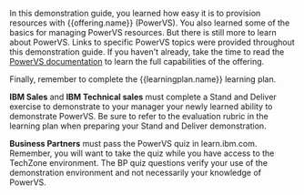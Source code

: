 In this demonstration guide, you learned how easy it is to provision resources with {{offering.name}} (PowerVS). You also learned some of the basics for managing PowerVS resources. But there is still more to learn about PowerVS. Links to specific PowerVS topics were provided throughout this demonstration guide. If you haven't already, take the time to read the <a href="https://cloud.ibm.com/docs/power-iaas" target="_blank">PowerVS documentation</a> to learn the full capabilities of the offering.

Finally, remember to complete the {{learningplan.name}} learning plan.

**IBM Sales** and **IBM Technical sales** must complete a Stand and Deliver exercise to demonstrate to your manager your newly learned ability to demonstrate PowerVS. Be sure to refer to the evaluation rubric in the learning plan when preparing your Stand and Deliver demonstration.

**Business Partners** must pass the PowerVS quiz in learn.ibm.com. Remember, you will want to take the quiz while you have access to the TechZone environment. The BP quiz questions verify your use of the demonstration environment and not necessarily your knowledge of PowerVS.

